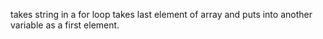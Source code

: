 takes string in a for loop takes last element of array and puts into another variable as a first element.
